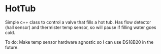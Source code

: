 # HotTub

Simple c++ class to control a valve that fills a hot tub.  Has flow detector (hall sensor) and thermister temp sensor, so will pause if filling water goes cold.

To do:
Make temp sensor hardware agnostic so I can use DS18B20 in the future.
